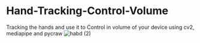 # Hand-Tracking-Control-Volume
 Tracking the hands and use it to Control in volume of your device using cv2, mediapipe and pycraw
![habd (2)](https://user-images.githubusercontent.com/79142324/174389839-701e4f9a-3b9a-4bdf-8ba8-70aa6098c44f.PNG)
